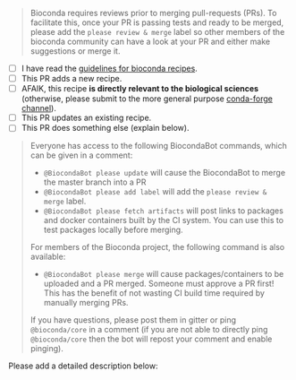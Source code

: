> Bioconda requires reviews prior to merging pull-requests (PRs). To facilitate this, once your PR is passing tests and ready to be merged, please add the `please review & merge` label so other members of the bioconda community can have a look at your PR and either make suggestions or merge it.

* [ ] I have read the [guidelines for bioconda recipes](https://bioconda.github.io/contributor/guidelines.html).
* [ ] This PR adds a new recipe.
* [ ] AFAIK, this recipe **is directly relevant to the biological sciences**
      (otherwise, please submit to the more general purpose [conda-forge channel](https://conda-forge.org/docs/)).
* [ ] This PR updates an existing recipe.
* [ ] This PR does something else (explain below).

> Everyone has access to the following BiocondaBot commands, which can be given in a comment:
>
>  * `@BiocondaBot please update` will cause the BiocondaBot to merge the master branch into a PR
>  * `@BiocondaBot please add label` will add the `please review & merge` label.
>  * `@BiocondaBot please fetch artifacts` will post links to packages and docker containers built by the CI system. You can use this to test packages locally before merging.
>
> For members of the Bioconda project, the following command is also available:
>
>  * `@BiocondaBot please merge` will cause packages/containers to be uploaded and a PR merged. Someone must approve a PR first! This has the benefit of not wasting CI build time required by manually merging PRs.
>
> If you have questions, please post them in gitter or ping `@bioconda/core` in a comment (if you are not able to directly ping `@bioconda/core` then the bot will repost your comment and enable pinging).

Please add a detailed description below:
